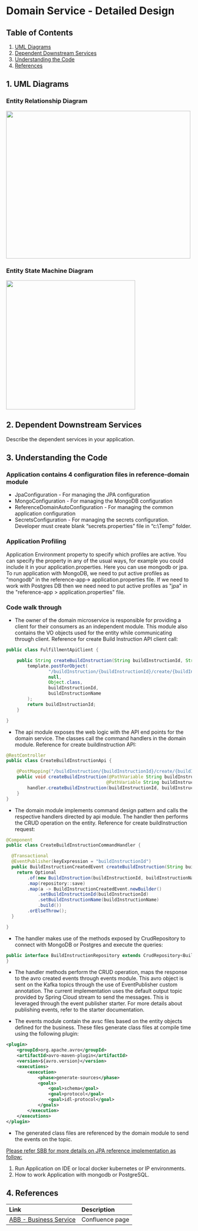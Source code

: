 # Domain Service - Detailed Design

## Table of Contents
1. [UML Diagrams](#1-uml-diagrams)
2. [Dependent Downstream Services](#2-dependent-downstream-services)
3. [Understanding the Code](#3-understanding-the-code)
4. [References](#4-references)

## 1. UML Diagrams
### Entity Relationship Diagram

<img src="images/domain.PNG" width="500" height="400"/>

### Entity State Machine Diagram

<img src="images/statediagram.PNG" width="350" height="350"/>

## 2. Dependent Downstream Services
Describe the dependent services in your application.

## 3. Understanding the Code
### Application contains 4 configuration files in reference-domain module

* JpaConfiguration - For managing the JPA configuration
* MongoConfiguration - For managing the MongoDB configuration
* ReferenceDomainAutoConfiguration - For managing the common application configuration
* SecretsConfiguration - For managing the secrets configuration. Developer must create blank “secrets.properties” file in “c:\\Temp” folder.

###  Application Profiling

Application Environment property to specify which profiles are active. You can specify the property in any of the usual ways, for example you could include it in your application.properties. Here you can use mongodb or jpa. To run application with MongoDB, we need to put active profiles as "mongodb" in the reference-app-> application.properties file. If we need to work with Postgres DB then we need need to put active profiles as "jpa" in the "reference-app > application.properties" file.

###  Code walk through

* The owner of the domain microservice is responsible for providing a client for their consumers as an independent module. This module also contains the VO objects used for the entity while communicating through client.
Reference for create Build Instruction API client call:

```java
public class FulfillmentApiClient {

    public String createBuildInstruction(String buildInstructionId, String buildInstructionName) {
        template.postForObject(
                "/buildInstruction/{buildInstructionId}/create/{buildInstructionName}",
                null,
                Object.class,
                buildInstructionId,
                buildInstructionName
        );
        return buildInstructionId;
    }

}
```

* The api module exposes the web logic with the API end points for the domain service. The classes call the command handlers in the domain module.
Reference for create buildInstruction API:

```java
@RestController
public class CreateBuildInstructionApi {

    @PostMapping("/buildInstruction/{buildInstructionId}/create/{buildInstructionName}")
    public void createBuildInstruction(@PathVariable String buildInstructionId,
                                      @PathVariable String buildInstructionName) {
        handler.createBuildInstruction(buildInstructionId, buildInstructionName);
    }
}
```

* The domain module implements command design pattern and calls the respective handlers directed by api module. The handler then performs the CRUD operation on the entity.
Reference for create buildInstruction request:

```java
@Component
public class CreateBuildInstructionCommandHandler {

  @Transactional
  @EventPublisher(keyExpression = "buildInstructionId")
  public BuildInstructionCreatedEvent createBuildInstruction(String buildInstructionId, String buildInstructionName) {
    return Optional
        .of(new BuildInstruction(buildInstructionId, buildInstructionName))
        .map(repository::save)
        .map(a -> BuildInstructionCreatedEvent.newBuilder()
            .setBuildInstructionId(buildInstructionId)
            .setBuildInstructionName(buildInstructionName)
            .build())
        .orElseThrow();
  }

}
```

* The handler makes use of the methods exposed by CrudRepository to connect with MongoDB or Postgres and execute the queries:

```java
public interface BuildInstructionRepository extends CrudRepository<BuildInstruction, String> {
}
```

* The handler methods perform the CRUD operation, maps the response to the avro created events through events module.
This avro object is sent on the Kafka topics through the use of EventPublisher custom annotation.
The current implementation uses the default output topic provided by Spring Cloud stream to send the messages.
This is leveraged through the event publisher starter. For more details about publishing events, refer to the starter documentation.

* The events module contain the avsc files based on the entity objects defined for the business.
These files generate class files at compile time using the following plugin:

```xml
<plugin>
    <groupId>org.apache.avro</groupId>
    <artifactId>avro-maven-plugin</artifactId>
    <version>${avro.version}</version>
    <executions>
        <execution>
            <phase>generate-sources</phase>
            <goals>
                <goal>schema</goal>
                <goal>protocol</goal>
                <goal>idl-protocol</goal>
            </goals>
        </execution>
    </executions>
</plugin>
```

* The generated class files are referenced by the domain module to send the events on the topic.


[Please refer SBB for more details on JPA reference implementation as follow:](https://wawaappdev.atlassian.net/wiki/spaces/EE/pages/804096109/SBB+-+JPA+reference+implementation+for+Postgres)
1. Run Application on IDE or local docker kubernetes or IP environments.
2. How to work Application with mongodb or PostgreSQL.

## 4. References
| Link | Description | 
| :---- | :----------- |
| [ABB - Business Service](https://wawaappdev.atlassian.net/wiki/spaces/ENTERPRISE/pages/586843021/ABB+-+Business+Service) |  Confluence page|
